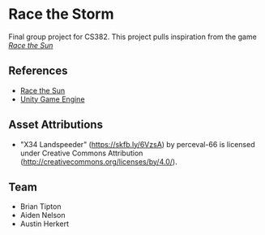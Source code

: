 # Race the Storm 

Final group project for CS382.
This project pulls inspiration from the game [*Race the Sun*](https://store.steampowered.com/app/253030/Race_The_Sun/)

## References
- [Race the Sun](https://store.steampowered.com/app/253030/Race_The_Sun/)
- [Unity Game Engine](https://unity.com/)

## Asset Attributions
- "X34 Landspeeder" (https://skfb.ly/6VzsA) by perceval-66 is licensed under Creative Commons Attribution (http://creativecommons.org/licenses/by/4.0/).

## Team
- Brian Tipton
- Aiden Nelson
- Austin Herkert 
